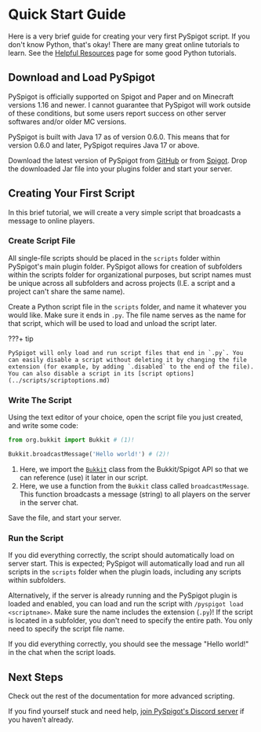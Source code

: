 # Quick Start Guide

Here is a very brief guide for creating your very first PySpigot script. If you don't know Python, that's okay! There are many great online tutorials to learn. See the [Helpful Resources](../scripts/externalresources.md) page for some good Python tutorials.

## Download and Load PySpigot

PySpigot is officially supported on Spigot and Paper and on Minecraft versions 1.16 and newer. I cannot guarantee that PySpigot will work outside of these conditions, but some users report success on other server softwares and/or older MC versions.

PySpigot is built with Java 17 as of version 0.6.0. This means that for version 0.6.0 and later, PySpigot requires Java 17 or above.

Download the latest version of PySpigot from [GitHub](https://github.com/magicmq/pyspigot) or from [Spigot](https://www.spigotmc.org/resources/pyspigot.111006/). Drop the downloaded Jar file into your plugins folder and start your server.

## Creating Your First Script

In this brief tutorial, we will create a very simple script that broadcasts a message to online players.

### Create Script File

All single-file scripts should be placed in the `scripts` folder within PySpigot's main plugin folder. PySpigot allows for creation of subfolders within the scripts folder for organizational purposes, but script names must be unique across all subfolders and across projects (I.E. a script and a project can't share the same name).

Create a Python script file in the `scripts` folder, and name it whatever you would like. Make sure it ends in `.py`. The file name serves as the name for that script, which will be used to load and unload the script later.

???+ tip

    PySpigot will only load and run script files that end in `.py`. You can easily disable a script without deleting it by changing the file extension (for example, by adding `.disabled` to the end of the file). You can also disable a script in its [script options](../scripts/scriptoptions.md)

### Write The Script

Using the text editor of your choice, open the script file you just created, and write some code:

``` py linenums="1"
from org.bukkit import Bukkit # (1)!

Bukkit.broadcastMessage('Hello world!') # (2)!
```

1.  Here, we import the [`Bukkit`](https://hub.spigotmc.org/javadocs/bukkit/org/bukkit/Bukkit.html) class from the Bukkit/Spigot API so that we can reference (use) it later in our script.
2.  Here, we use a function from the `Bukkit` class called `broadcastMessage`. This function broadcasts a message (string) to all players on the server in the server chat.

Save the file, and start your server.

### Run the Script

If you did everything correctly, the script should automatically load on server start. This is expected; PySpigot will automatically load and run all scripts in the `scripts` folder when the plugin loads, including any scripts within subfolders.

Alternatively, if the server is already running and the PySpigot plugin is loaded and enabled, you can load and run the script with `/pyspigot load <scriptname>`. Make sure the name includes the extension (`.py`)! If the script is located in a subfolder, you don't need to specify the entire path. You only need to specify the script file name.

If you did everything correctly, you should see the message "Hello world!" in the chat when the script loads.

## Next Steps

Check out the rest of the documentation for more advanced scripting.

If you find yourself stuck and need help, [join PySpigot's Discord server](https://discord.gg/f2u7nzRwuk) if you haven't already.